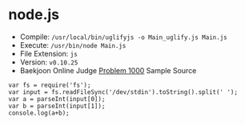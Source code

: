 # node.js

* Compile: `/usr/local/bin/uglifyjs -o Main_uglify.js Main.js`
* Execute: `/usr/bin/node Main.js`
* File Extension: `js`
* Version: `v0.10.25`
* Baekjoon Online Judge [Problem 1000](https://www.acmicpc.net/problem/1000) Sample Source
````
var fs = require('fs');
var input = fs.readFileSync('/dev/stdin').toString().split(' ');
var a = parseInt(input[0]);
var b = parseInt(input[1]);
console.log(a+b);
````


